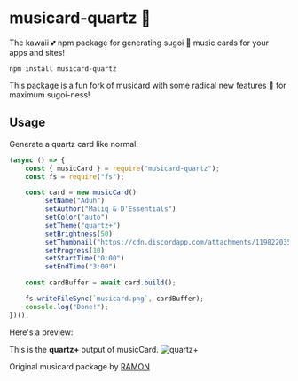 

# musicard-quartz 🎵

The kawaii 💕 npm package for generating sugoi 🤩 music cards for your apps and sites! 

```
npm install musicard-quartz
```

This package is a fun fork of musicard with some radical new features 🌈 for maximum sugoi-ness!


## Usage

Generate a quartz card like normal:

```js
(async () => {
    const { musicCard } = require("musicard-quartz");
    const fs = require("fs");

    const card = new musicCard()
        .setName("Aduh")
        .setAuthor("Maliq & D'Essentials")
        .setColor("auto")
        .setTheme("quartz+")
        .setBrightness(50)
        .setThumbnail("https://cdn.discordapp.com/attachments/1198220352963219456/1202316791351615548/index.jpg?ex=65cd03c5&is=65ba8ec5&hm=d5229d21023379c157e7e9bfa7d0258e6bcf7d7727a2381d133d51d3498bd3bf&")
        .setProgress(10)
        .setStartTime("0:00")
        .setEndTime("3:00")

    const cardBuffer = await card.build();

    fs.writeFileSync(`musicard.png`, cardBuffer);
    console.log("Done!");
})();
```

Here's a preview:

This is the **quartz+** output of musicCard. 
![quartz+](https://cdn.discordapp.com/attachments/1198220352963219456/1202317326821896192/musicCard.png)


Original musicard package by [RAMON](https://github.com/hymoonz/musicard-quartz)
